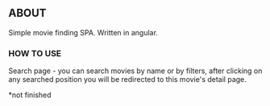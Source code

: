 ## ABOUT

Simple movie finding SPA. Written in angular.

### HOW TO USE

Search page - you can search movies by name or by filters, after clicking on any searched position you will be redirected to this movie's detail page.

\*not finished

